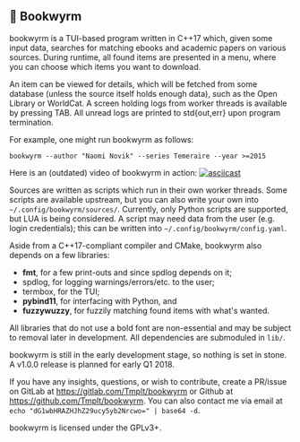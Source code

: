 📜 Bookwyrm
---
bookwyrm is a TUI-based program written in C++17 which, given some input data,
searches for matching ebooks and academic papers on various sources.
During runtime, all found items are presented in a menu,
where you can choose which items you want to download.

An item can be viewed for details, which will be fetched from some database (unless the source itself holds enough data), such as the Open Library or WorldCat.
A screen holding logs from worker threads is available by pressing TAB. All unread logs are printed to std{out,err} upon program termination.

For example, one might run bookwyrm as follows:

    bookwyrm --author "Naomi Novik" --series Temeraire --year >=2015

Here is an (outdated) video of bookwyrm in action:
[![asciicast](https://asciinema.org/a/9kRtmSvVupD6PsUdtBKQ3vZaD.png)](https://asciinema.org/a/9kRtmSvVupD6PsUdtBKQ3vZaD)

Sources are written as scripts which run in their own worker threads.
Some scripts are available upstream, but you can also write your own into `~/.config/bookwyrm/sources/`. Currently, only Python scripts are supported, but LUA is being considered.
A script may need data from the user (e.g. login credentials); this can be written into `~/.config/bookwyrm/config.yaml`.

Aside from a C++17-compliant compiler and CMake, bookwyrm also depends on a few libraries:
* **fmt**,        for a few print-outs and since spdlog depends on it;
* spdlog,         for logging warnings/errors/etc. to the user;
* termbox,        for the TUI;
* **pybind11**,   for interfacing with Python, and
* **fuzzywuzzy**, for fuzzily matching found items with what's wanted.

All libraries that do not use a bold font are non-essential and may be subject to removal later in development. All dependencies are submoduled in `lib/`.

bookwyrm is still in the early development stage, so nothing is set in stone. A v1.0.0 release is planned for early Q1 2018.

If you have any insights, questions, or wish to contribute,
create a PR/issue on GitLab at <https://gitlab.com/Tmplt/bookwyrm> or Github at <https://github.com/Tmplt/bookwyrm>.
You can also contact me via email at `echo "dG1wbHRAZHJhZ29ucy5yb2Nrcwo=" | base64 -d`.

bookwyrm is licensed under the GPLv3+.
